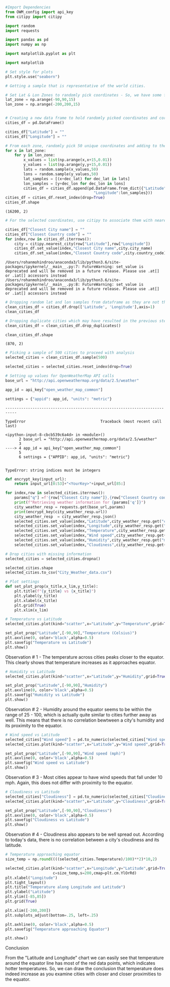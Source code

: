 

```python
#Import Dependencies
from OWM_config import api_key
from citipy import citipy

import random
import requests

import pandas as pd
import numpy as np

import matplotlib.pyplot as plt

import matplotlib

# Set style for plots
plt.style.use("seaborn")
```


```python
# Getting a sample that is representative of the world cities.

# Set Lat & Lon Zones to randomly pick coordinates - So, we have some from each region.
lat_zone = np.arange(-90,90,15)
lon_zone = np.arange(-200,200,15)


# Creating a new data frame to hold randomly picked coordinates and corresponding city information
cities_df = pd.DataFrame()

cities_df["Latitude"] = ""
cities_df["Longitude"] = ""

# From each zone, randomly pick 50 unique coordinates and adding to the dataframe.
for x in lat_zone:
    for y in lon_zone:
        x_values = list(np.arange(x,x+15,0.01))
        y_values = list(np.arange(y,y+15,0.01))
        lats = random.sample(x_values,50)
        lons = random.sample(y_values,50)
        lat_samples = [(x+dec_lat) for dec_lat in lats]
        lon_samples = [y+dec_lon for dec_lon in lons]
        cities_df = cities_df.append(pd.DataFrame.from_dict({"Latitude":lat_samples,
                                       "Longitude":lon_samples}))
cities_df = cities_df.reset_index(drop=True)
cities_df.shape
```




    (16200, 2)




```python
# For the selected coordinates, use citipy to associate them with nearest city.

cities_df["Closest City name"] = ""
cities_df["Closest Country code"] = ""
for index,row in cities_df.iterrows():
    city = citipy.nearest_city(row["Latitude"],row["Longitude"])
    cities_df.set_value(index,"Closest City name",city.city_name)
    cities_df.set_value(index,"Closest Country code",city.country_code)
```

    /Users/rohanmohindroo/anaconda3/lib/python3.6/site-packages/ipykernel/__main__.py:7: FutureWarning: set_value is deprecated and will be removed in a future release. Please use .at[] or .iat[] accessors instead
    /Users/rohanmohindroo/anaconda3/lib/python3.6/site-packages/ipykernel/__main__.py:8: FutureWarning: set_value is deprecated and will be removed in a future release. Please use .at[] or .iat[] accessors instead



```python
# Dropping random lat and lon samples from dataframe as they are not the exact coordinates for the cities.
clean_cities_df = cities_df.drop(['Latitude', 'Longitude'],axis=1)
clean_cities_df

# Dropping duplicate cities which may have resulted in the previous step
clean_cities_df = clean_cities_df.drop_duplicates()

clean_cities_df.shape
```




    (870, 2)




```python
# Picking a sample of 500 cities to proceed with analysis
selected_cities = clean_cities_df.sample(500)

selected_cities = selected_cities.reset_index(drop=True)
```


```python
# Setting up values for OpenWeatherMap API calls
base_url = "http://api.openweathermap.org/data/2.5/weather"

app_id = api_key["open_weather_map_common"]

settings = {"appid": app_id, "units": "metric"}
```


    ---------------------------------------------------------------------------

    TypeError                                 Traceback (most recent call last)

    <ipython-input-8-cbcb539c6a4d> in <module>()
          2 base_url = "http://api.openweathermap.org/data/2.5/weather"
          3 
    ----> 4 app_id = api_key["open_weather_map_common"]
          5 
          6 settings = {"APPID": app_id, "units": "metric"}


    TypeError: string indices must be integers



```python
def encrypt_key(input_url):
    return input_url[0:53]+"<YourKey>"+input_url[85:]

for index,row in selected_cities.iterrows():
    params["q"] =f'{row["Closest City name"]},{row["Closest Country code"]}'
    print(f"Retrieving weather information for {params['q']}")
    city_weather_resp = requests.get(base_url,params)
    print(encrypt_key(city_weather_resp.url))
    city_weather_resp  = city_weather_resp.json()
    selected_cities.set_value(index,"Latitude",city_weather_resp.get("coord",{}).get("lat"))
    selected_cities.set_value(index,"Longitude",city_weather_resp.get("coord",{}).get("lon"))
    selected_cities.set_value(index,"Temperature",city_weather_resp.get("main",{}).get("temp_max"))
    selected_cities.set_value(index,"Wind speed",city_weather_resp.get("wind",{}).get("speed"))
    selected_cities.set_value(index,"Humidity",city_weather_resp.get("main",{}).get("humidity"))
    selected_cities.set_value(index,"Cloudiness",city_weather_resp.get("clouds",{}).get("all"))
```


```python
# Drop cities with missing information
selected_cities = selected_cities.dropna()

selected_cities.shape
selected_cities.to_csv("City_Weather_data.csv")
```


```python
# Plot settings
def set_plot_prop(x_title,x_lim,y_title):
    plt.title(f"{y_title} vs {x_title}")
    plt.ylabel(y_title)
    plt.xlabel(x_title)
    plt.grid(True)
    plt.xlim(x_lim)
```


```python
# Temperature vs Latitude 
selected_cities.plot(kind="scatter",x="Latitude",y="Temperature",grid=True,color="blue")
```


```python
set_plot_prop("Latitude",[-90,90],"Temperature (Celsius)")
plt.axvline(0, color='black',alpha=0.5)
plt.savefig("Temperature vs Latitude")
plt.show()
```

Observation # 1 - The temperature across cities peaks closer to the equator. This clearly shows that temperature increases as it approaches equator.


```python
# Humidity vs Latitude 
selected_cities.plot(kind="scatter",x="Latitude",y="Humidity",grid=True,color="blue")
```


```python
set_plot_prop("Latitude",[-90,90],"Humidity")
plt.axvline(0, color='black',alpha=0.5)
plt.savefig("Humidity vs Latitude")
plt.show()
```

Observation # 2 - Humidity around the equator seems to be within the range of 25 - 100, which is actually quite similar to cities further away as well.  This means that there is no correlation bewtween a city's humidity and its proximity to the equator.


```python
# Wind speed vs Latitude
selected_cities["Wind speed"] = pd.to_numeric(selected_cities["Wind speed"])
selected_cities.plot(kind="scatter",x="Latitude",y="Wind speed",grid=True,color="blue")
```


```python
set_plot_prop("Latitude",[-90,90],"Wind speed (mph)")
plt.axvline(0, color='black',alpha=0.5)
plt.savefig("Wind speed vs Latitude")
plt.show()
```

Observation # 3 - Most cities appear to have wind speeds that fall under 10 mph. Again, this does not differ with proximity to the equator.


```python
# Cloudiness vs Latitude
selected_cities["Cloudiness"] = pd.to_numeric(selected_cities["Cloudiness"])
selected_cities.plot(kind="scatter",x="Latitude",y="Cloudiness",grid=True,color="blue")
```


```python
set_plot_prop("Latitude",[-90,90],"Cloudiness")
plt.axvline(0, color='black',alpha=0.5)
plt.savefig("Cloudiness vs Latitude")
plt.show()
```

Observation # 4 - Cloudiness also appears to be well spread out. According to today's data, there is no correlation between a city's cloudiness and its latitude.


```python
# Temperature approaching equator
size_temp = np.round((((selected_cities.Temperature)/100)**2)*10,2)

selected_cities.plot(kind="scatter",x="Longitude",y="Latitude",grid=True, edgecolor="black",
                     c=size_temp,s=200,cmap=plt.cm.YlOrRd)
plt.xlabel("Longitude")
plt.tight_layout()
plt.title("Temperature along Longitude and Latitude")
plt.ylabel("Latitude")
plt.ylim([-85,85])
plt.grid(True)

plt.xlim([-200,200])
plt.subplots_adjust(bottom=.25, left=.25)

plt.axhline(0, color='black',alpha=0.5)
plt.savefig("Temperature approaching Equator")

plt.show()
```

Conclusion

From the "Latitude and Longitude" chart we can easily see that temperature around the equator line has most of the red data points, which indicates hotter temperatures. So, we can draw the conclusion that temperature does indeed increase as you examine cities with closer and closer proximities to the equator.
